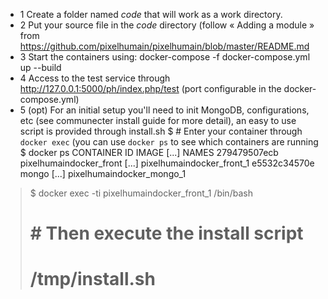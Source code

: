 * 1 Create a folder named *code* that will work as a work directory.
* 2 Put your source file in the *code* directory (follow « Adding a module » from https://github.com/pixelhumain/pixelhumain/blob/master/README.md
* 3 Start the containers using:
    docker-compose -f docker-compose.yml  up --build
* 4 Access to the test service through http://127.0.0.1:5000/ph/index.php/test (port configurable in the docker-compose.yml)
* 5 (opt) For an initial setup you'll need to init MongoDB, configurations, etc (see communecter install guide for more detail), an easy to use script is provided through install.sh
$ # Enter your container through `docker exec` (you can use `docker ps` to see which containers are running
$ docker ps
CONTAINER ID        IMAGE                     [...] NAMES
279479507ecb        pixelhumaindocker_front   [...] pixelhumaindocker_front_1
e5532c34570e        mongo                     [...] pixelhumaindocker_mongo_1

> $ docker exec -ti pixelhumaindocker_front_1 /bin/bash
> # # Then execute the install script
> # /tmp/install.sh
